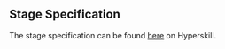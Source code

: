 ## Stage Specification

The stage specification can be found [here](https://hyperskill.org/projects/77/stages/430/implement) on Hyperskill.